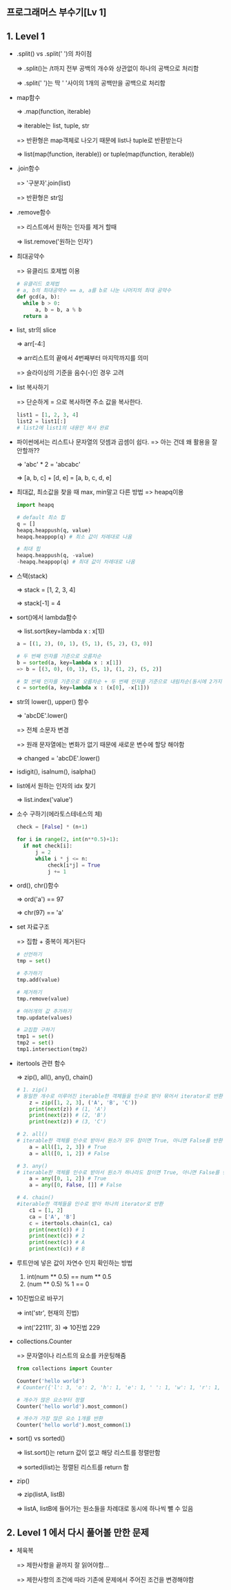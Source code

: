 ## 프로그래머스 부수기[Lv 1]



## 1. Level 1

- .split() vs .split(' ')의 차이점

  => .split()는 /t까지 전부 공백의 개수와 상관없이 하나의 공백으로 처리함

  => .split(' ')는 딱 ' '사이의 1개의 공백만을 공백으로 처리함



- map함수

  => .map(function, iterable)

  => iterable는 list, tuple, str

  => 반환형은 map객체로 나오기 때문에 list나 tuple로 반환받는다

  => list(map(function, iterable)) or tuple(map(function, iterable))

  

- .join함수

  => '구분자'.join(list)

  => 반환형은 str임

  

- .remove함수

  => 리스트에서 원하는 인자를 제거 할때

  => list.remove('원하는 인자')

  

- 최대공약수

  => 유클리드 호제법 이용

  ```python
  # 유클리드 호제법
  # a, b의 최대공약수 == a, a를 b로 나눈 나머지의 최대 공약수
  def gcd(a, b):
  	while b > 0:
  		a, b = b, a % b
  	return a
  ```

  

- list, str의 slice

  => arr[-4:]

  => arr리스트의 끝에서 4번째부터 마지막까지를 의미

  => 슬라이싱의 기준을 음수(-)인 경우 고려

  

- list 복사하기

  => 단순하게 = 으로 복사하면 주소 값을 복사한다.

  ```python
  list1 = [1, 2, 3, 4]
  list2 = list1[:]
  # list2에 list1의 내용만 복사 완료
  ```



- 파이썬에서는 리스트나 문자열의 덧셈과 곱셈이 쉽다. => 아는 건데 왜 활용을 잘 안할까??

  => 'abc' * 2 = 'abcabc'

  => [a, b, c] + [d, e] = [a, b, c, d, e]



- 최대값, 최소값을 찾을 때 max, min말고 다른 방법 => heapq이용

  ```python
  import heapq
  
  # default 최소 힙
  q = []
  heapq.heappush(q, value)
  heapq.heappop(q) # 최소 값이 차례대로 나옴
  
  # 최대 힙
  heapq.heappush(q, -value)
  -heapq.heappop(q) # 최대 값이 차례대로 나옴
  
  ```

  

- 스택(stack)

  => stack = [1, 2, 3, 4]

  => stack[-1] = 4



- sort()에서 lambda함수

  => list.sort(key=lambda x : x[1])

  ```python
  a = [(1, 2), (0, 1), (5, 1), (5, 2), (3, 0)]
  
  # 두 번째 인자를 기준으로 오름차순
  b = sorted(a, key=lambda x : x[1])
  => b = [(3, 0), (0, 1), (5, 1), (1, 2), (5, 2)]
  
  # 첯 번째 인자를 기준으로 오름차순 + 두 번째 인자를 기준으로 내림차순(동시에 2가지 조건 적용)
  c = sorted(a, key=lambda x : (x[0], -x[1]))
  ```



- str의 lower(), upper() 함수

  => 'abcDE'.lower() 

  => 전체 소문자 변경

  => 원래 문자열에는 변화가 없기 때문에 새로운 변수에 할당 해야함

  => changed = 'abcDE'.lower()



- isdigit(), isalnum(), isalpha()



- list에서 원하는 인자의 idx 찾기

  => list.index('value')



- 소수 구하기(에라토스테네스의 체)

  ```python
  check = [False] * (n+1)
  
  for i in range(2, int(n**0.5)+1):
  	if not check[i]:
  		j = 2
  		while i * j <= n:
  			check[i*j] = True
  			j += 1
  ```

  

- ord(), chr()함수

  => ord('a') == 97

  => chr(97) == 'a'



- set 자료구조

  => 집합 + 중복이 제거된다

  ```python
  # 선언하기
  tmp = set()
  
  # 추가하기
  tmp.add(value)
  
  # 제거하기
  tmp.remove(value)
  
  # 여러개의 값 추가하기
  tmp.update(values)
  
  # 교집합 구하기
  tmp1 = set()
  tmp2 = set()
  tmp1.intersection(tmp2)
  ```



- itertools 관련 함수

  => zip(), all(), any(), chain()

  ```python
  # 1. zip()
  # 동일한 개수로 이루어진 iterable한 객체들을 인수로 받아 묶어서 iterator로 반환
      z = zip([1, 2, 3], ('A', 'B', 'C'))
      print(next(z)) # (1, 'A')
      print(next(z)) # (2, 'B')
      print(next(z)) # (3, 'C')
  
  # 2. all()
  # iterable한 객체를 인수로 받아서 원소가 모두 참이면 True, 아니면 False를 반환
      a = all([1, 2, 3]) # True
      a = all([0, 1, 2]) # False
  
  # 3. any()
  # iterable한 객체를 인수로 받아서 원소가 하나라도 참이면 True, 아니면 False를 반환
      a = any([0, 1, 2]) # True
      a = any([0, False, []] # False
  
  # 4. chain()
  #iterable한 객체들을 인수로 받아 하나의 iterator로 반환
      c1 = [1, 2]
      ca = ['A', 'B']
      c = itertools.chain(c1, ca)
      print(next(c)) # 1
      print(next(c)) # 2
      print(next(c)) # A
      print(next(c)) # B
  ```



- 루트안에 넣은 값이 자연수 인지 확인하는 방법
  1. int(num ** 0.5) == num ** 0.5
  2. (num ** 0.5) % 1 == 0



- 10진법으로 바꾸기

  => int('str', 현재의 진법)

  => int('22111', 3) => 10진법 229



- collections.Counter

  => 문자열이나 리스트의 요소를 카운팅해줌

  ```python
  from collections import Counter
  
  Counter('hello world') 
  # Counter({'l': 3, 'o': 2, 'h': 1, 'e': 1, ' ': 1, 'w': 1, 'r': 1, 'd': 1})
  
  # 개수가 많은 요소부터 정렬
  Counter('hello world').most_common()
  
  # 개수가 가장 많은 요소 1개를 반환
  Counter('hello world').most_common(1)
  ```



- sort() vs sorted()

  => list.sort()는 return 값이 없고 해당 리스트를 정렬만함

  => sorted(list)는 정렬된 리스트를 return 함



- zip()

  => zip(listA, listB)

  => listA, listB에 들어가는 원소들을 차례대로 동시에 하나씩 뺄 수 있음



## 2. Level 1 에서 다시 풀어볼 만한 문제

- 체육복

  => 제한사항을 끝까지 잘 읽어야함...

  => 제한사항의 조건에 따라 기존에 문제에서 주어진 조건을 변경해야함

